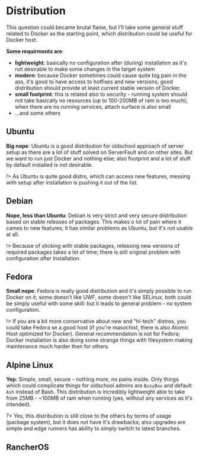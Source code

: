# Distribution

This question could became brutal flame, but I'll take some general stuff related to
Docker as the starting point, which distribution could be useful for Docker host.

**Some requirments are**:
* **lightweight**: basically no configuration after (during) installation as it's not
desirable to make some changes in the target system 
* **modern**: because Docker sometimes could cause quite big pain in the ass, it's good
to have access to hotfixes and new versions; good distribution should provide at least
current stable version of Docker.
* **small footprint**: this is related also to security - running system should not take
basically no resources (up to 100-200MB of ram is too much); when there are no running
services, attach surface is also small
* ...and some others

## Ubuntu

**Big nope**: Ubuntu is a good distribution for oldschool approach of server setup as
there are a lot of stuff solved on ServerFault and on other sites. But we want to run just
Docker and nothing else; also footprint and a lot of stuff by default installed is
not desirable.

!> As Ubuntu is quite good distro, which can access new features, messing with setup
after installation is pushing it out of the list.

## Debian

**Nope, less than Ubuntu**: Debian is very strict and very secure distribution based on
stable releases of packages. This makes o lot of pain where it cames to new features;
it has similar problems as Ubuntu, but it's not usable at all.

!> Because of sticking with stable packages, releasing new versions of required packages
takes a lot of time; there is still original problem with configuration after installation.

## Fedora

**Small nope**: Fedora is really good distribution and it's simply possible to run Docker
on it; some doesn't like UWF, some doesn't like SELinux, both could be simply useful with
some skill: but it leads to general problem - no system configuration.  

!> If you are a bit more conservative about new and "hi-tech" distros, you could take
Fedora se a good host (if you're masochist, there is also Atomic Host optimized for Docker).
General recommendation is not for Fedora; Docker installation is also doing some strange
things with filesystem making maintenance much harder then for others.

## Alpine Linux

**Yep**: Simple, small, secure - nothing more, no pains inside. Only things which could
complicate things for oldschool admins are `BusyBox` and default `Ash` instead of Bash. This
distribution is incredibly lightweight able to take from 25MB - ~100MB of ram when running
(yes, without any services as it's intended).

?> Yes, this distribution is still close to the others by terms of usage (package system),
but it does not have it's drawbacks; also upgrades are simple and edge runners has ability
to simply switch to latest branches.   

## RancherOS
